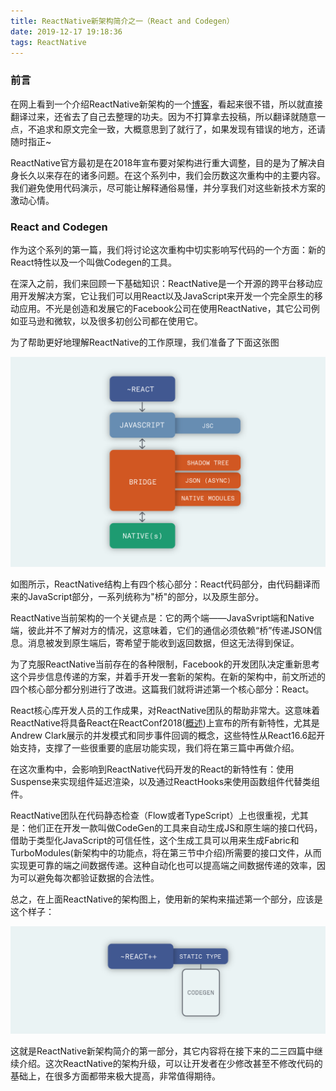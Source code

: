 ```yaml
---
title: ReactNative新架构简介之一（React and Codegen）
date: 2019-12-17 19:18:36
tags: ReactNative
---
```


### 前言

在网上看到一个介绍ReactNative新架构的一个[博客](https://formidable.com/blog/2019/react-codegen-part-1/)，看起来很不错，所以就直接翻译过来，还省去了自己去整理的功夫。因为不打算拿去投稿，所以翻译就随意一点，不追求和原文完全一致，大概意思到了就行了，如果发现有错误的地方，还请随时指正~

ReactNative官方最初是在2018年宣布要对架构进行重大调整，目的是为了解决自身长久以来存在的诸多问题。在这个系列中，我们会历数这次重构中的主要内容。我们避免使用代码演示，尽可能让解释通俗易懂，并分享我们对这些新技术方案的激动心情。

### React and Codegen

作为这个系列的第一篇，我们将讨论这次重构中切实影响写代码的一个方面：新的React特性以及一个叫做Codegen的工具。

在深入之前，我们来回顾一下基础知识：ReactNative是一个开源的跨平台移动应用开发解决方案，它让我们可以用React以及JavaScript来开发一个完全原生的移动应用。不光是创造和发展它的Facebook公司在使用ReactNative，其它公司例如亚马逊和微软，以及很多初创公司都在使用它。

为了帮助更好地理解ReactNative的工作原理，我们准备了下面这张图

![img](rn-new-architecture1/old-diagram-full.png)

如图所示，ReactNative结构上有四个核心部分：React代码部分，由代码翻译而来的JavaScript部分，一系列统称为"桥"的部分，以及原生部分。

ReactNative当前架构的一个关键点是：它的两个端——JavaSvript端和Native端，彼此并不了解对方的情况，这意味着，它们的通信必须依赖“桥”传递JSON信息。消息被发到原生端后，寄希望于能收到返回数据，但这无法得到保证。

为了克服ReactNative当前存在的各种限制，Facebook的开发团队决定重新思考这个异步信息传递的方案，并着手开发一套新的架构。在新的架构中，前文所述的四个核心部分都分别进行了改进。这篇我们就将讲述第一个核心部分：React。

React核心库开发人员的工作成果，对ReactNative团队的帮助非常大。这意味着ReactNative将具备React在ReactConf2018([概述](https://reactjs.org/blog/2018/11/13/react-conf-recap.html))上宣布的所有新特性，尤其是Andrew Clark展示的并发模式和同步事件回调的概念，这些特性从React16.6起开始支持，支撑了一些很重要的底层功能实现，我们将在第三篇中再做介绍。

在这次重构中，会影响到ReactNative代码开发的React的新特性有：使用Suspense来实现组件延迟渲染，以及通过ReactHooks来使用函数组件代替类组件。

ReactNative团队在代码静态检查（Flow或者TypeScript）上也很重视，尤其是：他们正在开发一款叫做CodeGen的工具来自动生成JS和原生端的接口代码，借助于类型化JavaScript的可信任性，这个生成工具可以用来生成Fabric和TurboModules(新架构中的功能点，将在第三节中介绍)所需要的接口文件，从而实现更可靠的端之间数据传递。这种自动化也可以提高端之间数据传递的效率，因为可以避免每次都验证数据的合法性。

总之，在上面ReactNative的架构图上，使用新的架构来描述第一个部分，应该是这个样子：

![img](rn-new-architecture1/new-1.png)

这就是ReactNative新架构简介的第一部分，其它内容将在接下来的二三四篇中继续介绍。这次ReactNative的架构升级，可以让开发者在少修改甚至不修改代码的基础上，在很多方面都带来极大提高，非常值得期待。